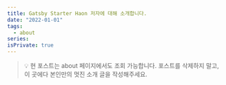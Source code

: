 ```yaml
---
title: Gatsby Starter Haon 저자에 대해 소개합니다.
date: "2022-01-01"
tags:
  - about
series: 
isPrivate: true
---
```


> 💡 현 포스트는 about 페이지에서도 조회 가능합니다. 포스트를 삭제하지 말고, 이 곳에다 본인만의 멋진 소개 글을 작성해주세요.
